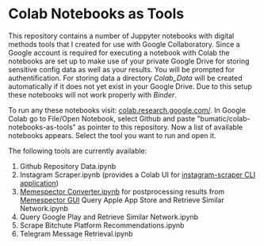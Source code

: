 # Colab Notebooks as Tools

This repository contains a number of Juppyter notebooks with digital methods tools that I created for use with Google Collaboratory. Since a Google account is required for executing a notebook with Colab the notebooks are set up to make use of your private Google Drive for storing sensitive config data as well as your results. You will be prompted for authentification. For storing data a directory *Colab_Data* will be created automatically if it does not yet exist in your Google Drive. Due to this setup these notebooks will not work properly with *Binder*.

To run any these notebooks visit: [colab.research.google.com/](https://colab.research.google.com/). In Google Colab go to File/Open Notebook, select Github and paste "bumatic/colab-notebooks-as-tools" as pointer to this repository. Now a list of available notebooks appears. Select the tool you want to run and open it.

The following tools are currently available:

1. Github Repository Data.ipynb
2. Instagram Scraper.ipynb (provides a Colab UI for [instagram-scraper CLI application](https://github.com/arc298/instagram-scraper))
3. [Memespector Converter.ipynb](https://colab.research.google.com/github/bumatic/colab-notebooks-as-tools/blob/main/Memespector%20Converter.ipynb) for postprocessing results from [Memespector GUI](https://github.com/jason-chao/memespector-gui)
Query Apple App Store and Retrieve Similar Network.ipynb
4. Query Google Play and Retrieve Similar Network.ipynb
5. Scrape Bitchute Platform Recommendations.ipynb
6. Telegram Message Retrieval.ipynb
